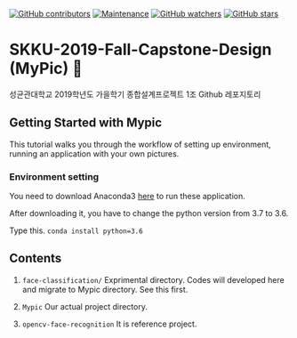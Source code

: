 [![GitHub contributors](https://img.shields.io/github/contributors/BlindedShooter/SKKU-2019-Fall-Capstone-Design.svg)](https://GitHub.com/BlindedShooter/SKKU-2019-Fall-Capstone-Design/graphs/contributors/)
[![Maintenance](https://img.shields.io/badge/Maintained%3F-yes-green.svg)](https://GitHub.com/BlindedShooter/SKKU-2019-Fall-Capstone-Design/graphs/commit-activity)
[![GitHub watchers](https://img.shields.io/github/watchers/BlindedShooter/SKKU-2019-Fall-Capstone-Design.svg?style=social&label=Watch&maxAge=2592000)](https://GitHub.com/BlindedShooter/SKKU-2019-Fall-Capstone-Design/watchers/)
[![GitHub stars](https://img.shields.io/github/stars/BlindedShooter/SKKU-2019-Fall-Capstone-Design.svg?style=social&label=Star&maxAge=2592000)](https://GitHub.com/BlindedShooter/SKKU-2019-Fall-Capstone-Design/stargazers/)



# SKKU-2019-Fall-Capstone-Design (MyPic) :camera_flash:
성균관대학교 2019학년도 가을학기 종합설계프로젝트 1조 Github 레포지토리

## Getting Started with Mypic

This tutorial walks you through the workflow of setting up environment, running an application with your own pictures.

### Environment setting

You need to download Anaconda3 [here](https://www.anaconda.com/distribution/) to run these application.

After downloading it, you have to change the python version from 3.7 to 3.6. 

Type this. ```conda install python=3.6```


## Contents

1. `face-classification/` Exprimental directory. Codes will developed here and migrate to Mypic directory. See this first.

2. `Mypic` Our actual project directory.

3. `opencv-face-recognition` It is reference project.
